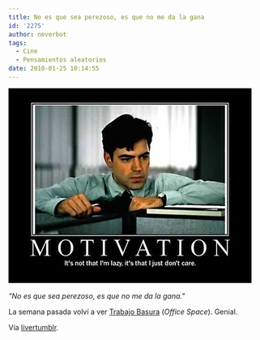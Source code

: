 ```yaml
---
title: No es que sea perezoso, es que no me da la gana
id: '2275'
author: neverbot
tags:
  - Cine
  - Pensamientos aleatorios
date: 2010-01-25 10:14:55
---
```


![201001251013.jpg](./no-es-que-sea-perezoso-es-que-no-me-da-la-gana/201001251013.jpg)

_"No es que sea perezoso, es que no me da la gana."_

La semana pasada volví a ver [Trabajo Basura](http://www.imdb.com/title/tt0151804/) (_Office Space_). Genial.

Vía [livertumblr](http://livercake.tumblr.com/post/83291619/este-loco-si-que-sabe-karinakill-via).